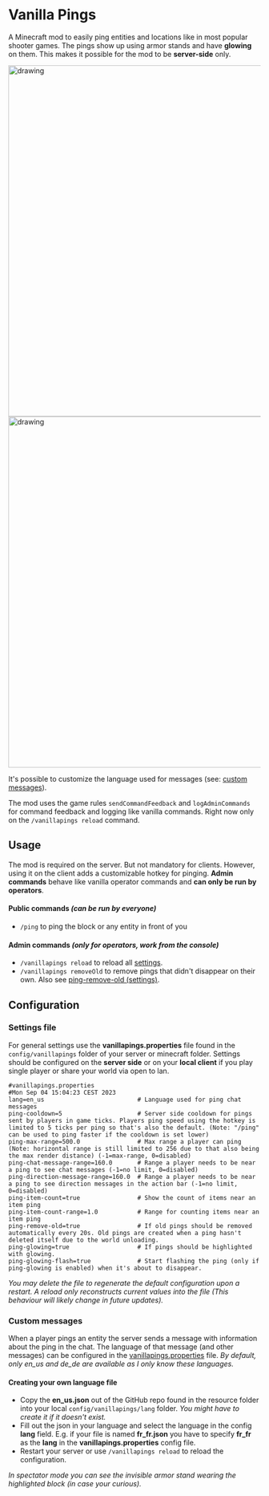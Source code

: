 # Vanilla Pings

A Minecraft mod to easily ping entities and locations like in most popular shooter games. The pings show up using armor stands and have **glowing** on them. This makes it possible for the mod to be **server-side** only.

<img src="https://cdn.modrinth.com/data/P6Y8Vr1q/images/6495baf38879941c5c0e063829f5b506142d98c1.png" alt="drawing" width="700"/>
<img src="https://cdn.modrinth.com/data/P6Y8Vr1q/images/daafdfde862a189de9eec894368119d77f837f33.gif" alt="drawing" width="700"/>

It's possible to customize the language used for messages (see: [custom messages](#custom-messages)).

The mod uses the game rules `sendCommandFeedback` and `logAdminCommands` for command feedback and logging like vanilla commands. Right now only on the `/vanillapings reload` command.

## Usage
The mod is required on the server. But not mandatory for clients. However, using it on the client adds a customizable hotkey for pinging. **Admin commands** behave like vanilla operator commands and **can only be run by operators**.

#### Public commands *(can be run by everyone)*
* `/ping` to ping the block or any entity in front of you
#### Admin commands *(only for operators, work from the console)*
* `/vanillapings reload` to reload all [settings](#settings-file).
* `/vanillapings removeOld` to remove pings that didn't disappear on their own. Also see [ping-remove-old (settings)](#settings-file).

## Configuration
### Settings file
For general settings use the **vanillapings.properties** file found in the ``config/vanillapings`` folder of your server or minecraft folder. Settings should be configured on the **server side** or on your **local client** if you play single player or share your world via open to lan.
```properties
#vanillapings.properties
#Mon Sep 04 15:04:23 CEST 2023
lang=en_us                          # Language used for ping chat messages
ping-cooldown=5                     # Server side cooldown for pings sent by players in game ticks. Players ping speed using the hotkey is limited to 5 ticks per ping so that's also the default. (Note: "/ping" can be used to ping faster if the cooldown is set lower)
ping-max-range=500.0                # Max range a player can ping (Note: horizontal range is still limited to 256 due to that also being the max render distance) (-1=max-range, 0=disabled)
ping-chat-message-range=160.0       # Range a player needs to be near a ping to see chat messages (-1=no limit, 0=disabled)
ping-direction-message-range=160.0  # Range a player needs to be near a ping to see direction messages in the action bar (-1=no limit, 0=disabled)
ping-item-count=true                # Show the count of items near an item ping
ping-item-count-range=1.0           # Range for counting items near an item ping
ping-remove-old=true                # If old pings should be removed automatically every 20s. Old pings are created when a ping hasn't deleted itself due to the world unloading.
ping-glowing=true                   # If pings should be highlighted with glowing.
ping-glowing-flash=true             # Start flashing the ping (only if ping-glowing is enabled) when it's about to disappear.
```
*You may delete the file to regenerate the default configuration upon a restart. A reload only reconstructs current values into the file (This behaviour will likely change in future updates).*

### Custom messages
When a player pings an entity the server sends a message with information about the ping in the chat. The language of that message (and other messages) can be configured in the [vanillapings.properties](#settings-file) file.
*By default, only en_us and de_de are available as I only know these languages.*

#### Creating your own language file
* Copy the **en_us.json** out of the GitHub repo found in the resource folder into your local ``config/vanillapings/lang`` folder. *You might have to create it if it doesn't exist.*
* Fill out the json in your language and select the language in the config **lang** field. E.g. if your file is named **fr_fr.json** you have to specify **fr_fr** as the **lang** in the **vanillapings.properties** config file.
* Restart your server or use ``/vanillapings reload`` to reload the configuration.

*In spectator mode you can see the invisible armor stand wearing the highlighted block (in case your curious).*

